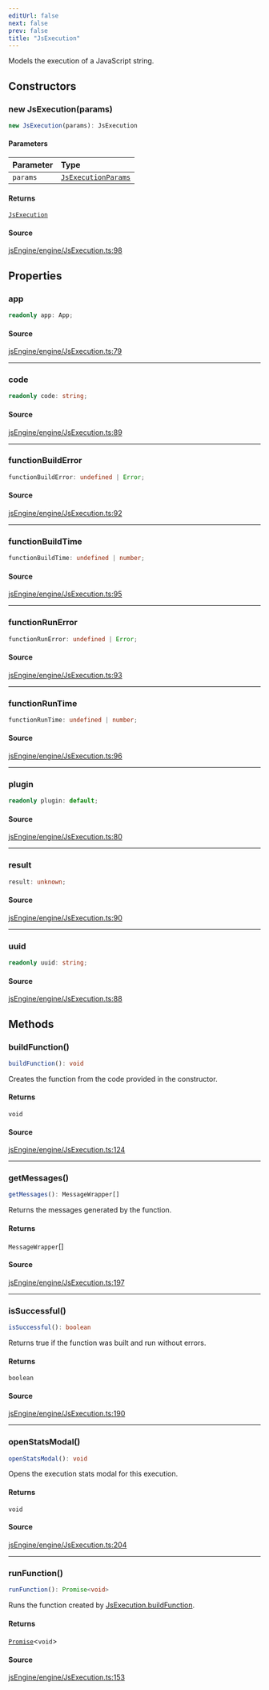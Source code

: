 ```yaml
---
editUrl: false
next: false
prev: false
title: "JsExecution"
---
```


Models the execution of a JavaScript string.

## Constructors

### new JsExecution(params)

```ts
new JsExecution(params): JsExecution
```

#### Parameters

| Parameter | Type |
| :------ | :------ |
| `params` | [`JsExecutionParams`](../interfaces/JsExecutionParams.md) |

#### Returns

[`JsExecution`](JsExecution.md)

#### Source

[jsEngine/engine/JsExecution.ts:98](https://github.com/mProjectsCode/obsidian-js-engine-plugin/blob/ed3359bafa6ca5667a1f852b3d8e87476c86ce23/jsEngine/engine/JsExecution.ts#L98)

## Properties

### app

```ts
readonly app: App;
```

#### Source

[jsEngine/engine/JsExecution.ts:79](https://github.com/mProjectsCode/obsidian-js-engine-plugin/blob/ed3359bafa6ca5667a1f852b3d8e87476c86ce23/jsEngine/engine/JsExecution.ts#L79)

***

### code

```ts
readonly code: string;
```

#### Source

[jsEngine/engine/JsExecution.ts:89](https://github.com/mProjectsCode/obsidian-js-engine-plugin/blob/ed3359bafa6ca5667a1f852b3d8e87476c86ce23/jsEngine/engine/JsExecution.ts#L89)

***

### functionBuildError

```ts
functionBuildError: undefined | Error;
```

#### Source

[jsEngine/engine/JsExecution.ts:92](https://github.com/mProjectsCode/obsidian-js-engine-plugin/blob/ed3359bafa6ca5667a1f852b3d8e87476c86ce23/jsEngine/engine/JsExecution.ts#L92)

***

### functionBuildTime

```ts
functionBuildTime: undefined | number;
```

#### Source

[jsEngine/engine/JsExecution.ts:95](https://github.com/mProjectsCode/obsidian-js-engine-plugin/blob/ed3359bafa6ca5667a1f852b3d8e87476c86ce23/jsEngine/engine/JsExecution.ts#L95)

***

### functionRunError

```ts
functionRunError: undefined | Error;
```

#### Source

[jsEngine/engine/JsExecution.ts:93](https://github.com/mProjectsCode/obsidian-js-engine-plugin/blob/ed3359bafa6ca5667a1f852b3d8e87476c86ce23/jsEngine/engine/JsExecution.ts#L93)

***

### functionRunTime

```ts
functionRunTime: undefined | number;
```

#### Source

[jsEngine/engine/JsExecution.ts:96](https://github.com/mProjectsCode/obsidian-js-engine-plugin/blob/ed3359bafa6ca5667a1f852b3d8e87476c86ce23/jsEngine/engine/JsExecution.ts#L96)

***

### plugin

```ts
readonly plugin: default;
```

#### Source

[jsEngine/engine/JsExecution.ts:80](https://github.com/mProjectsCode/obsidian-js-engine-plugin/blob/ed3359bafa6ca5667a1f852b3d8e87476c86ce23/jsEngine/engine/JsExecution.ts#L80)

***

### result

```ts
result: unknown;
```

#### Source

[jsEngine/engine/JsExecution.ts:90](https://github.com/mProjectsCode/obsidian-js-engine-plugin/blob/ed3359bafa6ca5667a1f852b3d8e87476c86ce23/jsEngine/engine/JsExecution.ts#L90)

***

### uuid

```ts
readonly uuid: string;
```

#### Source

[jsEngine/engine/JsExecution.ts:88](https://github.com/mProjectsCode/obsidian-js-engine-plugin/blob/ed3359bafa6ca5667a1f852b3d8e87476c86ce23/jsEngine/engine/JsExecution.ts#L88)

## Methods

### buildFunction()

```ts
buildFunction(): void
```

Creates the function from the code provided in the constructor.

#### Returns

`void`

#### Source

[jsEngine/engine/JsExecution.ts:124](https://github.com/mProjectsCode/obsidian-js-engine-plugin/blob/ed3359bafa6ca5667a1f852b3d8e87476c86ce23/jsEngine/engine/JsExecution.ts#L124)

***

### getMessages()

```ts
getMessages(): MessageWrapper[]
```

Returns the messages generated by the function.

#### Returns

`MessageWrapper`[]

#### Source

[jsEngine/engine/JsExecution.ts:197](https://github.com/mProjectsCode/obsidian-js-engine-plugin/blob/ed3359bafa6ca5667a1f852b3d8e87476c86ce23/jsEngine/engine/JsExecution.ts#L197)

***

### isSuccessful()

```ts
isSuccessful(): boolean
```

Returns true if the function was built and run without errors.

#### Returns

`boolean`

#### Source

[jsEngine/engine/JsExecution.ts:190](https://github.com/mProjectsCode/obsidian-js-engine-plugin/blob/ed3359bafa6ca5667a1f852b3d8e87476c86ce23/jsEngine/engine/JsExecution.ts#L190)

***

### openStatsModal()

```ts
openStatsModal(): void
```

Opens the execution stats modal for this execution.

#### Returns

`void`

#### Source

[jsEngine/engine/JsExecution.ts:204](https://github.com/mProjectsCode/obsidian-js-engine-plugin/blob/ed3359bafa6ca5667a1f852b3d8e87476c86ce23/jsEngine/engine/JsExecution.ts#L204)

***

### runFunction()

```ts
runFunction(): Promise<void>
```

Runs the function created by [JsExecution.buildFunction](../../../../../obsidian-js-engine-plugin-docs/api/classes/jsexecution/#buildfunction).

#### Returns

[`Promise`](https://developer.mozilla.org/docs/Web/JavaScript/Reference/Global_Objects/Promise)\<`void`\>

#### Source

[jsEngine/engine/JsExecution.ts:153](https://github.com/mProjectsCode/obsidian-js-engine-plugin/blob/ed3359bafa6ca5667a1f852b3d8e87476c86ce23/jsEngine/engine/JsExecution.ts#L153)
